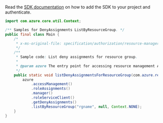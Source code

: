 Read the [SDK documentation](https://github.com/Azure/azure-sdk-for-java/blob/azure-resourcemanager_2.11.0/sdk/resourcemanager/azure-resourcemanager/README.md) on how to add the SDK to your project and authenticate.

```java
import com.azure.core.util.Context;

/** Samples for DenyAssignments ListByResourceGroup. */
public final class Main {
    /*
     * x-ms-original-file: specification/authorization/resource-manager/Microsoft.Authorization/preview/2018-07-01-preview/examples/GetDenyAssignmentsForResourceGroup.json
     */
    /**
     * Sample code: List deny assignments for resource group.
     *
     * @param azure The entry point for accessing resource management APIs in Azure.
     */
    public static void listDenyAssignmentsForResourceGroup(com.azure.resourcemanager.AzureResourceManager azure) {
        azure
            .accessManagement()
            .roleAssignments()
            .manager()
            .roleServiceClient()
            .getDenyAssignments()
            .listByResourceGroup("rgname", null, Context.NONE);
    }
}
```
